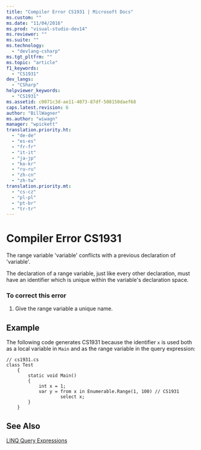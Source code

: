 ```yaml
---
title: "Compiler Error CS1931 | Microsoft Docs"
ms.custom: ""
ms.date: "11/04/2016"
ms.prod: "visual-studio-dev14"
ms.reviewer: ""
ms.suite: ""
ms.technology: 
  - "devlang-csharp"
ms.tgt_pltfrm: ""
ms.topic: "article"
f1_keywords: 
  - "CS1931"
dev_langs: 
  - "CSharp"
helpviewer_keywords: 
  - "CS1931"
ms.assetid: c0071c3d-ae11-4073-87df-508150daef68
caps.latest.revision: 6
author: "BillWagner"
ms.author: "wiwagn"
manager: "wpickett"
translation.priority.ht: 
  - "de-de"
  - "es-es"
  - "fr-fr"
  - "it-it"
  - "ja-jp"
  - "ko-kr"
  - "ru-ru"
  - "zh-cn"
  - "zh-tw"
translation.priority.mt: 
  - "cs-cz"
  - "pl-pl"
  - "pt-br"
  - "tr-tr"
---
```

# Compiler Error CS1931
The range variable 'variable' conflicts with a previous declaration of 'variable'.  
  
 The declaration of a range variable, just like every other declaration, must have an identifier which is unique within the variable's declaration space.  
  
### To correct this error  
  
1.  Give the range variable a unique name.  
  
## Example  
 The following code generates CS1931 because the identifier `x` is used both as a local variable in `Main` and as the range variable in the query expression:  
  
```  
// cs1931.cs  
class Test  
    {  
        static void Main()  
        {  
            int x = 1;  
            var y = from x in Enumerable.Range(1, 100) // CS1931  
                    select x;  
        }  
    }  
```  
  
## See Also  
 [LINQ Query Expressions](/dotnet/csharp/programming-guide/linq-query-expressions/index)